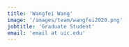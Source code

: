 ```yaml
---
title: 'Wangfei Wang'
image: '/images/team/wangfei2020.png'
jobtitle: 'Graduate Student'
email: 'email at uic.edu'
---
```


